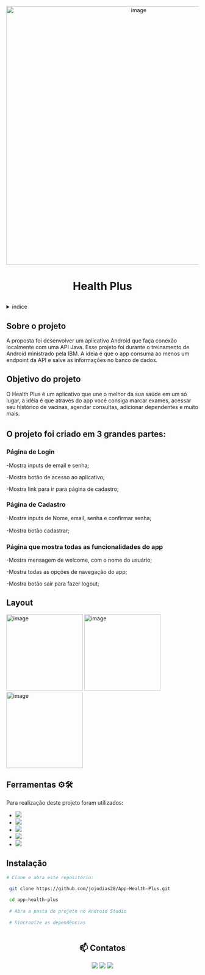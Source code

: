 
<p align="center"> <img width="678" alt="image" src="https://media.github.ibm.com/user/411747/files/81b09880-5f75-11ed-9026-39b40046ea02"></p>


# <p align="center"> Health Plus </p>



<!-- TABLE OF CONTENTS -->
<details>
  <summary>índice</summary>
  <ol>
    <li>
      <a href="#sobre-o-projeto">Sobre o Projeto</a>
    </li>
    <li>
      <a href="#objetivo">Objetivo do Projeto</a>
    </li>
    <li>
      <a href="#partes">Partes do Projeto</a>
    </li>
    <li>
      <a href="#layout">Layout</a>
    </li>
     <li>
      <a href="#ferramentas">Ferramentas</a>
    </li>
    <li>
      <a href="#instalacao">Instalação</a>
    </li>
    <li>
      <a href="#contato">Contatos</a>
    </li>
  </ol>
</details>


## <div id="sobre-o-projeto"> Sobre o projeto

A proposta foi desenvolver um aplicativo Android que faça conexão localmente com uma API Java. Esse projeto foi durante o treinamento de Android ministrado pela IBM. A ideia é que o app consuma ao menos um endpoint da API e salve as informações no banco de dados.
</div>

## <div id="objetivo"> Objetivo do projeto

O Health Plus é um aplicativo que une o melhor da sua saúde em um só lugar, a idéia é que através do app você consiga marcar exames, acessar seu histórico de vacinas, agendar consultas, adicionar dependentes e muito mais.</div>

## <div id="partes"> O projeto foi criado em 3 grandes partes:ㅤ
  
### Página de Login

-Mostra inputs de email e senha;

-Mostra botão de acesso ao aplicativo;

-Mostra link para ir para página de cadastro;

### Página de Cadastro

-Mostra inputs de Nome, email, senha e confirmar senha;

-Mostra botão cadastrar;
ㅤ
### Página que mostra todas as funcionalidades do app

-Mostra mensagem de welcome, com o nome do usuário;

-Mostra todas as opções de navegação do app;

-Mostra botão sair para fazer logout;
</div>


## <div id="layout"> Layout

<img width="200" alt="image" src="https://media.github.ibm.com/user/411747/files/9a5d2f00-5bc0-11ed-9164-fbf5ce258025"> <img width="200" alt="image" src="https://media.github.ibm.com/user/411747/files/aba63b80-5bc0-11ed-8950-1f2bcd25bee4"> <img width="200" alt="image" src="https://media.github.ibm.com/user/411747/files/b5c83a00-5bc0-11ed-9947-37f8b05fbe81">
<div>
  
 
 
## <div id="ferramentas"> Ferramentas ⚙️🛠
  
  Para  realização deste projeto foram utilizados:

* <img src="https://img.shields.io/badge/-Java-%230077B5?style=for-the-badge&logo=java&logoColor=white" target="_blank">
* <img src="https://img.shields.io/badge/-Android-%3DDC84?style=for-the-badge&logo=android&logoColor=white" target="_blank">
* <img src="https://img.shields.io/badge/-Mysql-4479A1?style=for-the-badge&logo=mysql&logoColor=white" target="_blank">
* <img src="https://img.shields.io/badge/-Gradle-02303A?style=for-the-badge&logo=gradle&logoColor=white" target="_blank">
* <img src="https://img.shields.io/badge/-Postman-FF6C37?style=for-the-badge&logo=postman&logoColor=white" target="_blank">
</div>

## <div id="instalacao"> Instalação
  
 ```sh
 # Clone e abra este repositório:
  
  git clone https://github.com/jojodias28/App-Health-Plus.git
 
  cd app-health-plus
  
  # Abra a pasta do projeto no Android Studio
  
  # Sincronize as dependências
  
  ```
  
  </div>
  
## <div id="contato" align="center">📫 Contatos


<p align="center">
<a href="https://www.linkedin.com/in/joana-dias-b3a742168/" target="_blank"><img src="https://img.shields.io/badge/-LinkedIn-%230077B5?style=for-the-badge&logo=linkedin&logoColor=white" target="_blank"></a>
<a href = "https://api.whatsapp.com/send/?phone=5521973593295&text&app_absent=0"><img src="https://img.shields.io/badge/WhatsApp-25D366?style=for-the-badge&logo=whatsapp&logoColor=white"></a>
<a href = "mailto:dias.jo1992@gmail.com"><img src="https://img.shields.io/badge/-Gmail-%23333?style=for-the-badge&logo=gmail&logoColor=white" target="_blank"></a></p>
</div>
